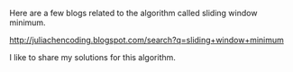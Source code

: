 Here are a few blogs related to the algorithm called sliding window minimum. 

http://juliachencoding.blogspot.com/search?q=sliding+window+minimum

I like to share my solutions for this algorithm. 
